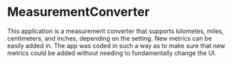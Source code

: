 # MeasurementConverter
This application is a measurement converter that supports kilometes, miles, centimeters, and inches, depending on the setting. New metrics can be easily added in. The app was coded in such a way as to make sure that new metrics could be added without needing to fundamentally change the UI.
